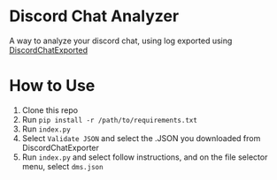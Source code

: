 # Discord Chat Analyzer

A way to analyze your discord chat, using log exported using [DiscordChatExported](https://github.com/Tyrrrz/DiscordChatExporter)

# How to Use

1. Clone this repo
2. Run `pip install -r /path/to/requirements.txt`
3. Run `index.py`
4. Select `Validate JSON` and select the .JSON you downloaded from DiscordChatExporter
5. Run `index.py` and select follow instructions, and on the file selector menu, select `dms.json`

